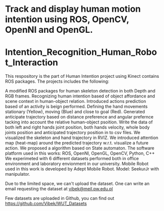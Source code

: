Track and display human motion intention using ROS, OpenCV, OpenNI and OpenGL.
=======
# Intention_Recognition_Human_Robot_Interaction
This respository is the part of Human Intention project using Kinect contains ROS packages. The projects includes the following:

A modified ROS packages for human skeleton detection in both Depth and RGB frames.
Recognizing human intention based of object affordance and scene context in human-object relation.
Introduced actions prediction based of an activity is beign performed.
Defining the hand movements stationary (Yellow), moving (Blue) and close to goal (Red).
Generated anticipate trajectory based on distance preference and angular prefernce tacking into account the relative human-object psoition.
Write the data of both left and right hands joint position, both hands velocity, whole body joints position and anticipated trajectory position in to csv files.
We visualized the skeleton and hand trajectory in RVIZ.
We introduced attention map (heat-map) around the predicted trajectory w.r.t. visualize a future action.
We proposed a algorithm based on State automaton.
The software platform used in this works: ROS, OpenNI, OpenGL, OpenCV, Python, C++
We experimeted with 6 different datasets performed both in office environment and laboratory envionment in our university.
Mobile Robot used in this work is developed by Adept Mobile Robot. Model: SeekurJr with manipulator.

Due to the limited space, we can't upload the dataset. One can write an email requesting the dataset at vibek@meil.pw.edu.pl

Few datasets are uploaded in Github, you can find out https://github.com/Vibek/WUT_Datasets
